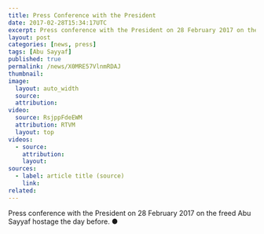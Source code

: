 ```yaml
---
title: Press Conference with the President
date: 2017-02-28T15:34:17UTC
excerpt: Press conference with the President on 28 February 2017 on the freed Abu Sayyaf hostage the day before.
layout: post
categories: [news, press]
tags: [Abu Sayyaf]
published: true
permalink: /news/X0MRE57VlnmRDAJ
thumbnail:
image:
  layout: auto_width
  source: 
  attribution: 
video:
  source: RsjppFdeEWM
  attribution: RTVM
  layout: top
videos:
  - source: 
    attribution: 
    layout: 
sources:
  - label: article title (source)
    link:
related:
---
```


Press conference with the President on 28 February 2017 on the freed Abu Sayyaf hostage the day before.
&#x25cf;

